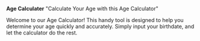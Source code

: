 **Age Calculater**
"Calculate Your Age with this Age Calculator"

Welcome to our Age Calculator! This handy tool is designed to help you determine your age quickly and accurately. Simply input your birthdate, and let the calculator do the rest.
